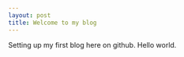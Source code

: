 ```yaml
---
layout: post
title: Welcome to my blog
---
```

Setting up my first blog here on github.  Hello world.